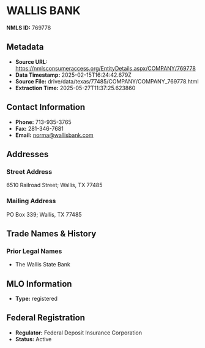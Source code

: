 # WALLIS BANK

**NMLS ID:** 769778

## Metadata
- **Source URL:** https://nmlsconsumeraccess.org/EntityDetails.aspx/COMPANY/769778
- **Data Timestamp:** 2025-02-15T16:24:42.679Z
- **Source File:** drive/data/texas/77485/COMPANY/COMPANY_769778.html
- **Extraction Time:** 2025-05-27T11:37:25.623860

## Contact Information
- **Phone:** 713-935-3765
- **Fax:** 281-346-7681
- **Email:** norma@wallisbank.com

## Addresses
### Street Address
6510 Railroad Street; Wallis, TX 77485

### Mailing Address
PO Box 339; Wallis, TX 77485

## Trade Names & History
### Prior Legal Names
- The Wallis State Bank

## MLO Information
- **Type:** registered

## Federal Registration
- **Regulator:** Federal Deposit Insurance Corporation
- **Status:** Active
